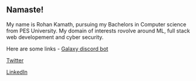 ## Namaste! 

My name is Rohan Kamath, pursuing my Bachelors in Computer science from PES University. My domain of interests rovolve around ML, full stack web developement and cyber security. 

Here are some links - 
[Galaxy discord bot](https://www.galaxybot.xyz/)

[Twitter](https://twitter.com/rohan__kamath)

[LinkedIn](https://www.linkedin.com/in/rohan-kamath-25520714b/)


